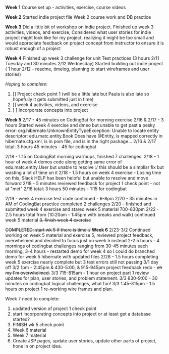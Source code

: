 **Week 1**
Course set up - activities, exercise, course videos 

**Week 2**
Started indie project file
Week 2 course work and DB practice

**Week 3**
Did a little bit of workshop on indie project. 
Finished up week 3 activities, videos, and exercise,
Considered what user stories for indie project might look like for my project, realizing it might be too small and would appreciate feedback on project concept from instructor to ensure it is robust enough of a project

**Week 4**
Finished up week 3 challenge for unit Test practices (3 hours 2/11 Tuesday and 30 minutes 2/12 Wednesday)
Started building out indie project ( 1 hour 2/12 - readme, timelog, planning to start wireframes and user stories)

_Hoping to complete:_ 
1. [\] Project check point 1 (will be a little late but Paula is also late so hopefully it gets submitted just in time)
2. [\] week 4 activities, videos, and exercise
3. [ ] Incorporate concepts into project 

**Week 5**
2/17 - 45 minutes on CodingBat for morning exercise
2/16 & 2/17 - 3 hours Started week 4 exercise and dmeo but unable to get past a pesky error: 
    org.hibernate.UnknownEntityTypeException: Unable to locate entity descriptor: edu.matc.entity.Book
Does have @Entity, is mapped correctly in hibernate.cfg.xml, is in pom file, and is in the right package... 
2/16 & 2/17 total: 3 hours 45 minutes - 45 for codingbat

2/18 - 1:15 on CodingBat morning warmups, finished 7 challenges. 
2/18 - 1 hour of week 4 demos code along getting same error of edu.matc.entity.User but unable to resolve :/ this should be a simpliar fix but wasting a lot of time on it
2/18 - 1.5 hours on week 4 exercise - Losing time on this, Slack HELP has been helpful but unable to resolve and move forward
2/18 - 5 minutes reviewed feedback for project 1 check point - not at "met"
2/18 total: 3 hours 50 minutes - 1:15 for codingbat

2/19 - week 4 exercise test code continued - 6-8pm
2/20 - 35 minutes in AM of CodingBat practice completed 2 challenges
2/20 - finished and submitted week 4 exercise and stared week 5 material 700-830pm
2/22 - 2.5 hours total from (10:20am - 1:45pm with breaks and walk) continued week 5 material
~~3. finish week 4 exercise~~

~~COMPLETED: start wk 5 if there is time :/~~
**Week 6** 
2/23-3/2 
Continued working on week 5 material and exercise 5, reviewed project feedback, overwhelmed and decided to focus just on week 5 instead
2-2.5 hours - 4 mornings of codingbat challenges ranging from 30-45 minutes each morning, 
3-4 hours - restarted demo for week 4 so I could do branched demo for week 5 hibernate with updated files
2/28 - 1.5 hours completing week 5 exercise nearly complete but 3 test errors still not passing
3/1 day off
3/2 1pm - 2:45pm & 430-5:00, & 915-945pm project feedback redo - ~~oh my I'm overwhelmed.~~
3/3 715-815am - 1 hour on project part 1 review updates for plan, user stories, and problem statement.
3/3 830-9:00 - 30 minutes on codingbat logical challenges, what fun! 
3/3 1:45-315pm - 1.5 hours on project 1 re-working wire frames and plan. 

Week 7
need to complete:
1. updated version of project 1 check point 
2. start incorporating concepts into project or at least get a database started?
4. FINISH wk 5 check point 
5. Week 6 material 
6. Week 7 material 
7. Create JSP pages, update user stories, update other parts of project, hone in on project idea. 